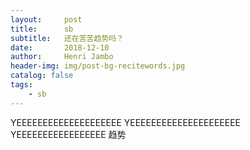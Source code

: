 ```yaml
---
layout:     post
title:      sb
subtitle:   还在苦苦趋势吗？
date:       2018-12-10
author:     Henri Jambo
header-img: img/post-bg-recitewords.jpg
catalog: false
tags:
    - sb
---
```



YEEEEEEEEEEEEEEEEEEEE
YEEEEEEEEEEEEEEEEEEEEE
YEEEEEEEEEEEEEEEEE
趋势
